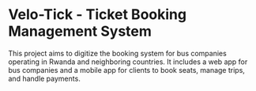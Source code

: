 # Velo-Tick - Ticket Booking Management System

This project aims to digitize the booking system for bus companies operating in Rwanda and neighboring countries. It includes a web app for bus companies and a mobile app for clients to book seats, manage trips, and handle payments.